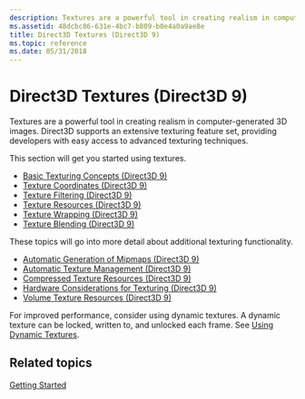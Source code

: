 ```yaml
---
description: Textures are a powerful tool in creating realism in computer-generated 3D images. Direct3D supports an extensive texturing feature set, providing developers with easy access to advanced texturing techniques.
ms.assetid: 48dcbc86-631e-4bc7-b809-b0e4a0a9ae8e
title: Direct3D Textures (Direct3D 9)
ms.topic: reference
ms.date: 05/31/2018
---
```


# Direct3D Textures (Direct3D 9)

Textures are a powerful tool in creating realism in computer-generated 3D images. Direct3D supports an extensive texturing feature set, providing developers with easy access to advanced texturing techniques.

This section will get you started using textures.

-   [Basic Texturing Concepts (Direct3D 9)](basic-texturing-concepts.md)
-   [Texture Coordinates (Direct3D 9)](texture-coordinates.md)
-   [Texture Filtering (Direct3D 9)](texture-filtering.md)
-   [Texture Resources (Direct3D 9)](texture-resources.md)
-   [Texture Wrapping (Direct3D 9)](texture-wrapping.md)
-   [Texture Blending (Direct3D 9)](texture-blending.md)

These topics will go into more detail about additional texturing functionality.

-   [Automatic Generation of Mipmaps (Direct3D 9)](automatic-generation-of-mipmaps.md)
-   [Automatic Texture Management (Direct3D 9)](automatic-texture-management.md)
-   [Compressed Texture Resources (Direct3D 9)](compressed-texture-resources.md)
-   [Hardware Considerations for Texturing (Direct3D 9)](hardware-considerations-for-texturing.md)
-   [Volume Texture Resources (Direct3D 9)](volume-texture-resources.md)

For improved performance, consider using dynamic textures. A dynamic texture can be locked, written to, and unlocked each frame. See [Using Dynamic Textures](performance-optimizations.md).

## Related topics

<dl> <dt>

[Getting Started](getting-started.md)
</dt> </dl>

 

 



